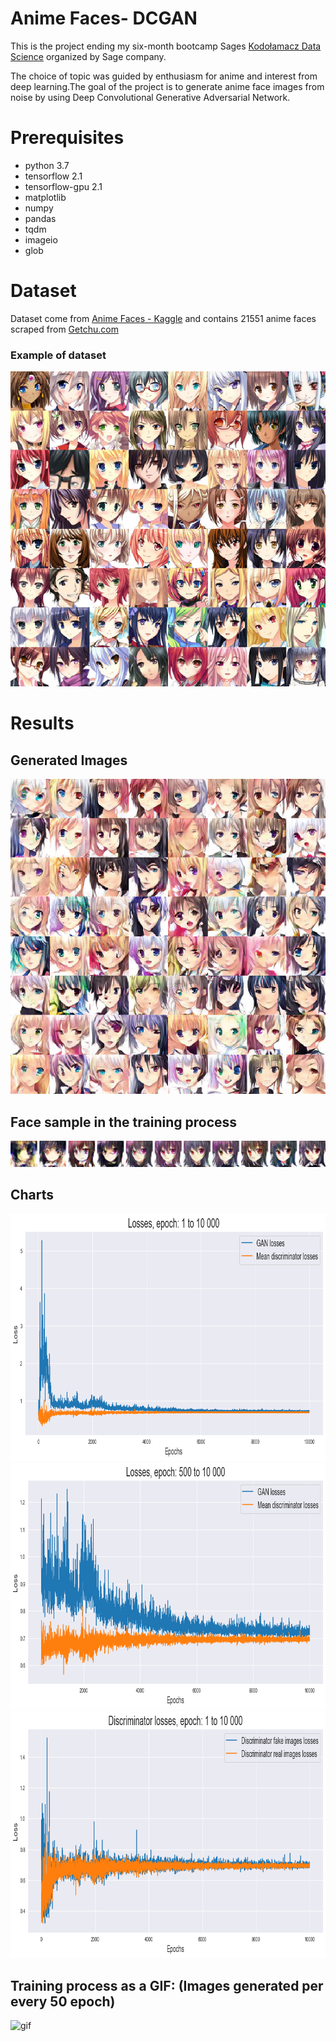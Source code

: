 # Anime Faces- DCGAN
This is the project ending my six-month bootcamp Sages [Kodołamacz Data Science](https://www.kodolamacz.pl/bootcamp-datascience/) organized by Sage company.

The choice of topic was guided by enthusiasm for anime and interest from deep learning.The goal of the project is to generate anime face images from noise by using Deep Convolutional Generative Adversarial Network.

# Prerequisites
- python 3.7
- tensorflow 2.1
- tensorflow-gpu 2.1
- matplotlib
- numpy
- pandas
- tqdm
- imageio
- glob

# Dataset
Dataset come from [Anime Faces - Kaggle](https://www.kaggle.com/soumikrakshit/anime-faces) and contains 21551 anime faces scraped from [Getchu.com](http://www.getchu.com/)
### Example of dataset 
![real_image.png](https://github.com/pawelgodkowicz/DCGAN_Anime_Face/blob/master/results/real_image.png?raw=true)

# Results

## Generated Images
![generated_image.png](https://github.com/pawelgodkowicz/DCGAN_Anime_Face/blob/master/results/09999_image.png?raw=true)

## Face sample in the training process
![process](https://github.com/pawelgodkowicz/DCGAN_Anime_Face/blob/master/results/process.png?raw=true)

## Charts
<img src="https://github.com/pawelgodkowicz/DCGAN_Anime_Face/blob/master/results/losses_g_d_01.png?raw=true" width="826" height="395">
<img src="https://github.com/pawelgodkowicz/DCGAN_Anime_Face/blob/master/results/losses_g_d_02.png?raw=true" width="826" height="395">
<img src="https://github.com/pawelgodkowicz/DCGAN_Anime_Face/blob/master/results/losses_d.png?raw=true" width="826" height="395">

## Training process as a GIF: (Images generated per every 50 epoch)
![gif](https://github.com/pawelgodkowicz/DCGAN_Anime_Face/blob/master/results/png_to_gif.gif?raw=true)
